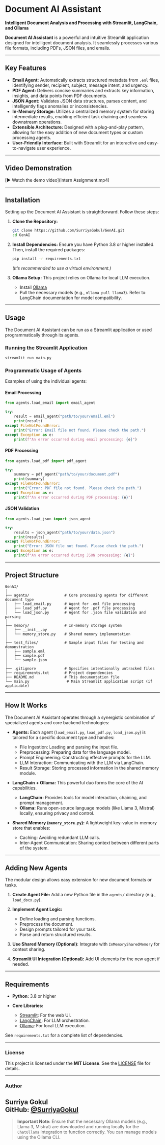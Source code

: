 # Document AI Assistant

**Intelligent Document Analysis and Processing with Streamlit, LangChain, and Ollama**

**Document AI Assistant** is a powerful and intuitive Streamlit application designed for intelligent document analysis. It seamlessly processes various file formats, including PDFs, JSON files, and emails.

---

## Key Features

* **Email Agent:** Automatically extracts structured metadata from `.eml` files, identifying sender, recipient, subject, message intent, and urgency.
* **PDF Agent:** Delivers concise summaries and extracts key information, insights, and data points from PDF documents.
* **JSON Agent:** Validates JSON data structures, parses content, and intelligently flags anomalies or inconsistencies.
* **In-Memory Storage:** Utilizes a centralized memory system for storing intermediate results, enabling efficient task chaining and seamless downstream operations.
* **Extensible Architecture:** Designed with a plug-and-play pattern, allowing for the easy addition of new document types or custom processing agents.
* **User-Friendly Interface:** Built with Streamlit for an interactive and easy-to-navigate user experience.

---

## Video Demonstration
[▶️ Watch the demo video](Intern Assignment.mp4)


---

## Installation

Setting up the Document AI Assistant is straightforward. Follow these steps:

1. **Clone the Repository:**

   ```bash
   git clone https://github.com/SurriyaGokul/GenAI.git
   cd GenAI
   ```

2. **Install Dependencies:**
   Ensure you have Python 3.8 or higher installed. Then, install the required packages:

   ```bash
   pip install -r requirements.txt
   ```

   *(It’s recommended to use a virtual environment.)*

3. **Ollama Setup:**
   This project relies on Ollama for local LLM execution.

   * Install [Ollama](https://ollama.com/)
   * Pull the necessary models (e.g., `ollama pull llama3`). Refer to LangChain documentation for model compatibility.

---

## Usage

The Document AI Assistant can be run as a Streamlit application or used programmatically through its agents.

### Running the Streamlit Application

```bash
streamlit run main.py
```

### Programmatic Usage of Agents

Examples of using the individual agents:

#### Email Processing

```python
from agents.load_email import email_agent

try:
    result = email_agent("path/to/your/email.eml")
    print(result)
except FileNotFoundError:
    print("Error: Email file not found. Please check the path.")
except Exception as e:
    print(f"An error occurred during email processing: {e}")
```

#### PDF Processing

```python
from agents.load_pdf import pdf_agent

try:
    summary = pdf_agent("path/to/your/document.pdf")
    print(summary)
except FileNotFoundError:
    print("Error: PDF file not found. Please check the path.")
except Exception as e:
    print(f"An error occurred during PDF processing: {e}")
```

#### JSON Validation

```python
from agents.load_json import json_agent

try:
    results = json_agent("path/to/your/data.json")
    print(results)
except FileNotFoundError:
    print("Error: JSON file not found. Please check the path.")
except Exception as e:
    print(f"An error occurred during JSON processing: {e}")
```

---

## Project Structure

```
GenAI/
│
├── agents/                # Core processing agents for different document type
│   ├── load_email.py      # Agent for .eml file processing
│   ├── load_pdf.py        # Agent for .pdf file processing
│   └── load_json.py       # Agent for .json file validation and parsing
│
├── memory/                # In-memory storage system
│   ├── __init__.py
│   └── memory_store.py    # Shared memory implementation
│
├── test_files/            # Sample input files for testing and demonstration
│   ├── sample.eml
│   ├── sample.pdf
│   └── sample.json
│
├── .gitignore             # Specifies intentionally untracked files
├── requirements.txt       # Project dependencies
├── README.md              # This documentation file
└── main.py                 # Main Streamlit application script (if applicable)
```

---

## How It Works

The Document AI Assistant operates through a synergistic combination of specialized agents and core backend technologies:

* **Agents:**
  Each agent (`load_email.py`, `load_pdf.py`, `load_json.py`) is tailored for a specific document type and handles:

  * File Ingestion: Loading and parsing the input file.
  * Preprocessing: Preparing data for the language model.
  * Prompt Engineering: Constructing effective prompts for the LLM.
  * LLM Interaction: Communicating with the LLM via LangChain.
  * Result Storage: Storing processed information in the shared memory module.

* **LangChain + Ollama:**
  This powerful duo forms the core of the AI capabilities.

  * **LangChain:** Provides tools for model interaction, chaining, and prompt management.
  * **Ollama:** Runs open-source language models (like Llama 3, Mistral) locally, ensuring privacy and control.

* **Shared Memory (`memory_store.py`):**
  A lightweight key-value in-memory store that enables:

  * Caching: Avoiding redundant LLM calls.
  * Inter-Agent Communication: Sharing context between different parts of the system.

---

## Adding New Agents

The modular design allows easy extension for new document formats or tasks.

1. **Create Agent File:**
   Add a new Python file in the `agents/` directory (e.g., `load_docx.py`).

2. **Implement Agent Logic:**

   * Define loading and parsing functions.
   * Preprocess the document.
   * Design prompts tailored for your task.
   * Parse and return structured results.

3. **Use Shared Memory (Optional):**
   Integrate with `InMemorySharedMemory` for context sharing.

4. **Streamlit UI Integration (Optional):**
   Add UI elements for the new agent if needed.

---

## Requirements

* **Python:** 3.8 or higher
* **Core Libraries:**

  * [Streamlit](https://streamlit.io/): For the web UI.
  * [LangChain](https://python.langchain.com/): For LLM orchestration.
  * [Ollama](https://ollama.com/): For local LLM execution.

See `requirements.txt` for a complete list of dependencies.

---

### License

This project is licensed under the **MIT License**. See the [LICENSE](https://opensource.org/licenses/MIT) file for details.  

---

### Author

**Surriya Gokul**  
GitHub: [@SurriyaGokul](https://github.com/SurriyaGokul)  
---

> **Important Note:** Ensure that the necessary Ollama models (e.g., Llama 3, Mistral) are downloaded and running locally for the `ChatOllama` integration to function correctly. You can manage models using the Ollama CLI.
